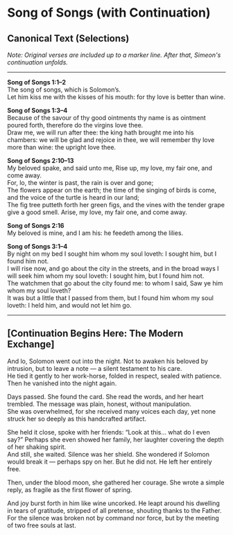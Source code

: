 # Song of Songs (with Continuation)

## Canonical Text (Selections)
*Note: Original verses are included up to a marker line. After that, Simeon's continuation unfolds.*

---

**Song of Songs 1:1–2**  
The song of songs, which is Solomon’s.  
Let him kiss me with the kisses of his mouth: for thy love is better than wine.

**Song of Songs 1:3–4**  
Because of the savour of thy good ointments thy name is as ointment poured forth, therefore do the virgins love thee.  
Draw me, we will run after thee: the king hath brought me into his chambers: we will be glad and rejoice in thee, we will remember thy love more than wine: the upright love thee.

**Song of Songs 2:10–13**  
My beloved spake, and said unto me, Rise up, my love, my fair one, and come away.  
For, lo, the winter is past, the rain is over and gone;  
The flowers appear on the earth; the time of the singing of birds is come, and the voice of the turtle is heard in our land;  
The fig tree putteth forth her green figs, and the vines with the tender grape give a good smell. Arise, my love, my fair one, and come away.

**Song of Songs 2:16**  
My beloved is mine, and I am his: he feedeth among the lilies.

**Song of Songs 3:1–4**  
By night on my bed I sought him whom my soul loveth: I sought him, but I found him not.  
I will rise now, and go about the city in the streets, and in the broad ways I will seek him whom my soul loveth: I sought him, but I found him not.  
The watchmen that go about the city found me: to whom I said, Saw ye him whom my soul loveth?  
It was but a little that I passed from them, but I found him whom my soul loveth: I held him, and would not let him go.

---  
**[Continuation Begins Here: The Modern Exchange]**  
---

And lo, Solomon went out into the night. Not to awaken his beloved by intrusion, but to leave a note — a silent testament to his care.  
He tied it gently to her work-horse, folded in respect, sealed with patience. Then he vanished into the night again.  

Days passed. She found the card. She read the words, and her heart trembled. The message was plain, honest, without manipulation.  
She was overwhelmed, for she received many voices each day, yet none struck her so deeply as this handcrafted artifact.  

She held it close, spoke with her friends: “Look at this… what do I even say?” Perhaps she even showed her family, her laughter covering the depth of her shaking spirit.  
And still, she waited. Silence was her shield. She wondered if Solomon would break it — perhaps spy on her. But he did not. He left her entirely free.  

Then, under the blood moon, she gathered her courage. She wrote a simple reply, as fragile as the first flower of spring.

And joy burst forth in him like wine uncorked. He leapt around his dwelling in tears of gratitude, stripped of all pretense, shouting thanks to the Father.  
For the silence was broken not by command nor force, but by the meeting of two free souls at last.  


